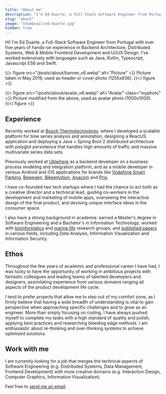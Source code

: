 ```yaml
---
title: "About me"
description: "I'm Ed Duarte, a Full-Stack Software Engineer from Portugal."
slug: "about"
image: "thumbnail/ed-duarte.jpg"
hidden: true
---
```


Hi! I'm Ed Duarte, a Full-Stack Software Engineer from Portugal with over five
years of hands-on experience in Backend Architecture, Distributed Systems, Web &
Mobile Frontend Development and UI/UX Design. I've worked extensively with
languages such as Java, Kotlin, Typescript, Javascript ES6 and Swift.

{{< figure
  src="/posts/about/banner_v6.webp"
  alt="Picture" >}}
Picture taken in May 2019, used as header or cover photo (1255x836).
{{</ figure >}}

{{< figure
  src="/posts/about/avatar_v6.webp"
  alt="Avatar"
  class="myphoto" >}}
Picture modified from the above, used as avatar photo (1000x1000).
{{</ figure >}}

## Experience

Recently worked at [Bosch
Thermotechnology](https://www.bosch.pt/en/our-company/bosch-in-portugal/),
where I developed a scalable platform for time series analysis and annotation,
designing a ReactJS application and deploying a Java + Spring Boot 2 distributed
architecture with polyglot persistence that handles high amounts of traffic and
massive multivariate series data sets.

Previously worked at [Ubiwhere](http://www.ubiwhere.com/en/) as a backend
developer on a business process modeling and integration platform, and as a
mobile developer in various Android and iOS applications for brands like
[Vodafone Smart Parking](https://parking.vodafone.citibrain.com/),
[Bewegen](https://www.bewegen.pt/about/app/),
[Bikeemotion](http://www.bikeemotion.com/), [Anacom](http://www.netmede.pt/app)
and [Prio](https://app.prioenergy.com/).

I have co-founded two tech startups where I had the chance to act both as a
creative director and a technical lead, guiding co-workers in the development
and marketing of mobile apps, overseeing the interactive design of the final
product, and devising unique interface ideas in the consumer space.

I also have a strong background in academia: earned a Master's degree in
Software Engineering and a Bachelor's in Information Technology; worked with
[bioinformatics](http://bioinformatics.ua.pt/) and [marine
life](http://www.oceano21.org/info.asp?id=46&idpai=3&LN=EN) research groups; and
[published papers](/papers/) in various fields, including Data Analysis,
Information Visualization and Information Security.


## Ethos

Throughout the few years of academic and professional career I have had, I was
lucky to have the opportunity of working in ambitious projects with fantastic
colleagues and leading teams of talented developers and designers, assimilating
experience from various domains ranging all aspects of the product development
life cycle.

I tend to prefer projects that allow me to step out of my comfort zone, as I
firmly believe that having a wide breadth of understanding is vital to gain
perspective when approaching specific challenges and to grow as an engineer.
More than simply focusing on coding, I have always pushed myself to complete my
tasks with a high standard of quality and polish, applying best practices and
researching bleeding edge methods. I am enthusiastic about re-thinking and
over-thinking systems to achieve optimized solutions.


## Work with me

I am currently looking for a job that merges the technical aspects of Software
Engineering (e.g. Distributed Systems, Data Management, Frontend Development)
with more creative domains (e.g. Interaction Design, Computer Graphics,
Information Visualization).

Feel free to [send me an email](mailto:hi@edduarte.com).

